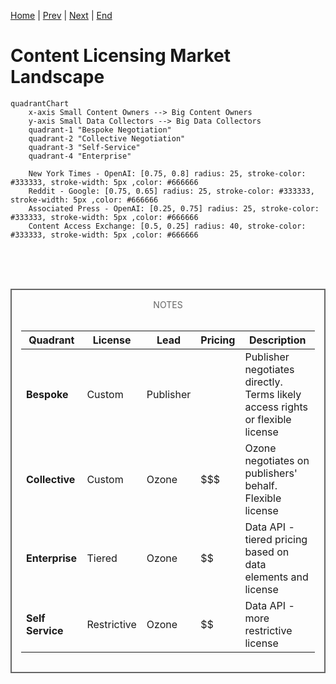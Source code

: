 [Home](slide-01-title.md) | [Prev](slide-06-cafe-value-proposition.md) | [Next](slide-08-components-needed-for-content-access.md) | [End](slide-16-appendix-research.md)

# Content Licensing Market Landscape

```mermaid
quadrantChart
    x-axis Small Content Owners --> Big Content Owners
    y-axis Small Data Collectors --> Big Data Collectors
    quadrant-1 "Bespoke Negotiation"
    quadrant-2 "Collective Negotiation"
    quadrant-3 "Self-Service"
    quadrant-4 "Enterprise"

    New York Times - OpenAI: [0.75, 0.8] radius: 25, stroke-color: #333333, stroke-width: 5px ,color: #666666
    Reddit - Google: [0.75, 0.65] radius: 25, stroke-color: #333333, stroke-width: 5px ,color: #666666
    Associated Press - OpenAI: [0.25, 0.75] radius: 25, stroke-color: #333333, stroke-width: 5px ,color: #666666
    Content Access Exchange: [0.5, 0.25] radius: 40, stroke-color: #333333, stroke-width: 5px ,color: #666666
```

<br/><br/><br/>

<div style="border: 2px solid #666; padding: 15px; margin: 10px 0;"><div style="text-align:center; color:#666">NOTES</div><br/>

| Quadrant | License | Lead | Pricing | Description |
|----------|---------|------------|---------| ----------- |
| **Bespoke** | Custom | Publisher | $$$$ | Publisher negotiates directly.  Terms likely access rights or flexible license |
| **Collective** | Custom | Ozone | $$$ | Ozone negotiates on publishers' behalf.  Flexible license |
| **Enterprise** | Tiered | Ozone | $$ | Data API - tiered pricing based on data elements and license |
| **Self Service** | Restrictive | Ozone | $$ | Data API - more restrictive license |

</div>
